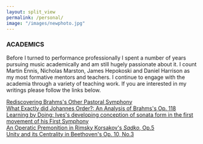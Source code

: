 ```yaml
---
layout: split_view
permalink: /personal/
image: "/images/newphoto.jpg"
---
```


<div class="jumbotron">
<h3>ACADEMICS</h3>
</div>

Before I turned to performance professionally I spent a number of years
pursuing music academically and am still hugely passionate about it. I count Martin Ennis,
Nicholas Marston, James Hepokoski and Daniel Harrison as my most formative mentors and teachers.
I continue to engage with the academia through a variety of teaching work. 
If you are interested in my writings please follow the links below.

<a href="/images/media/mphil.pdf">Rediscovering Brahms's Other Pastoral Symphony</a> <br>
<a href="/images/media/op118.pdf">What Exactly did Johannes Order?: An Analysis of Brahms's Op. 118</a> <br>
<a href="/images/media/ives.pdf">Learning by Doing: Ives's developing conception of sonata form in the first movement of his First Symphony</a> <br>
<a href="/images/media/rk.pdf">An Operatic Premonition in Rimsky Korsakov's <i>Sadko</i>, Op.5</a> <br>
<a href="/images/media/Beethoven.pdf">Unity and its Centrality in Beethoven's Op. 10, No.3</a>
